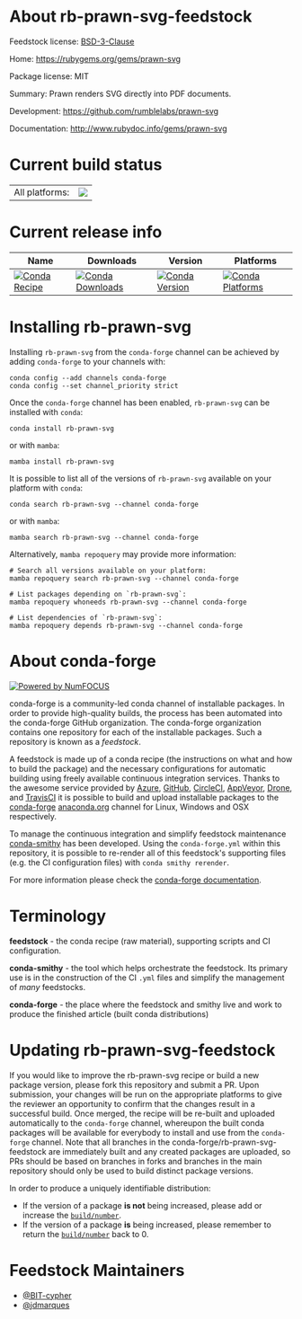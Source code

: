 About rb-prawn-svg-feedstock
============================

Feedstock license: [BSD-3-Clause](https://github.com/conda-forge/rb-prawn-svg-feedstock/blob/main/LICENSE.txt)

Home: https://rubygems.org/gems/prawn-svg

Package license: MIT

Summary: Prawn renders SVG directly into PDF documents.

Development: https://github.com/rumblelabs/prawn-svg

Documentation: http://www.rubydoc.info/gems/prawn-svg

Current build status
====================


<table><tr><td>All platforms:</td>
    <td>
      <a href="https://dev.azure.com/conda-forge/feedstock-builds/_build/latest?definitionId=25835&branchName=main">
        <img src="https://dev.azure.com/conda-forge/feedstock-builds/_apis/build/status/rb-prawn-svg-feedstock?branchName=main">
      </a>
    </td>
  </tr>
</table>

Current release info
====================

| Name | Downloads | Version | Platforms |
| --- | --- | --- | --- |
| [![Conda Recipe](https://img.shields.io/badge/recipe-rb--prawn--svg-green.svg)](https://anaconda.org/conda-forge/rb-prawn-svg) | [![Conda Downloads](https://img.shields.io/conda/dn/conda-forge/rb-prawn-svg.svg)](https://anaconda.org/conda-forge/rb-prawn-svg) | [![Conda Version](https://img.shields.io/conda/vn/conda-forge/rb-prawn-svg.svg)](https://anaconda.org/conda-forge/rb-prawn-svg) | [![Conda Platforms](https://img.shields.io/conda/pn/conda-forge/rb-prawn-svg.svg)](https://anaconda.org/conda-forge/rb-prawn-svg) |

Installing rb-prawn-svg
=======================

Installing `rb-prawn-svg` from the `conda-forge` channel can be achieved by adding `conda-forge` to your channels with:

```
conda config --add channels conda-forge
conda config --set channel_priority strict
```

Once the `conda-forge` channel has been enabled, `rb-prawn-svg` can be installed with `conda`:

```
conda install rb-prawn-svg
```

or with `mamba`:

```
mamba install rb-prawn-svg
```

It is possible to list all of the versions of `rb-prawn-svg` available on your platform with `conda`:

```
conda search rb-prawn-svg --channel conda-forge
```

or with `mamba`:

```
mamba search rb-prawn-svg --channel conda-forge
```

Alternatively, `mamba repoquery` may provide more information:

```
# Search all versions available on your platform:
mamba repoquery search rb-prawn-svg --channel conda-forge

# List packages depending on `rb-prawn-svg`:
mamba repoquery whoneeds rb-prawn-svg --channel conda-forge

# List dependencies of `rb-prawn-svg`:
mamba repoquery depends rb-prawn-svg --channel conda-forge
```


About conda-forge
=================

[![Powered by
NumFOCUS](https://img.shields.io/badge/powered%20by-NumFOCUS-orange.svg?style=flat&colorA=E1523D&colorB=007D8A)](https://numfocus.org)

conda-forge is a community-led conda channel of installable packages.
In order to provide high-quality builds, the process has been automated into the
conda-forge GitHub organization. The conda-forge organization contains one repository
for each of the installable packages. Such a repository is known as a *feedstock*.

A feedstock is made up of a conda recipe (the instructions on what and how to build
the package) and the necessary configurations for automatic building using freely
available continuous integration services. Thanks to the awesome service provided by
[Azure](https://azure.microsoft.com/en-us/services/devops/), [GitHub](https://github.com/),
[CircleCI](https://circleci.com/), [AppVeyor](https://www.appveyor.com/),
[Drone](https://cloud.drone.io/welcome), and [TravisCI](https://travis-ci.com/)
it is possible to build and upload installable packages to the
[conda-forge](https://anaconda.org/conda-forge) [anaconda.org](https://anaconda.org/)
channel for Linux, Windows and OSX respectively.

To manage the continuous integration and simplify feedstock maintenance
[conda-smithy](https://github.com/conda-forge/conda-smithy) has been developed.
Using the ``conda-forge.yml`` within this repository, it is possible to re-render all of
this feedstock's supporting files (e.g. the CI configuration files) with ``conda smithy rerender``.

For more information please check the [conda-forge documentation](https://conda-forge.org/docs/).

Terminology
===========

**feedstock** - the conda recipe (raw material), supporting scripts and CI configuration.

**conda-smithy** - the tool which helps orchestrate the feedstock.
                   Its primary use is in the construction of the CI ``.yml`` files
                   and simplify the management of *many* feedstocks.

**conda-forge** - the place where the feedstock and smithy live and work to
                  produce the finished article (built conda distributions)


Updating rb-prawn-svg-feedstock
===============================

If you would like to improve the rb-prawn-svg recipe or build a new
package version, please fork this repository and submit a PR. Upon submission,
your changes will be run on the appropriate platforms to give the reviewer an
opportunity to confirm that the changes result in a successful build. Once
merged, the recipe will be re-built and uploaded automatically to the
`conda-forge` channel, whereupon the built conda packages will be available for
everybody to install and use from the `conda-forge` channel.
Note that all branches in the conda-forge/rb-prawn-svg-feedstock are
immediately built and any created packages are uploaded, so PRs should be based
on branches in forks and branches in the main repository should only be used to
build distinct package versions.

In order to produce a uniquely identifiable distribution:
 * If the version of a package **is not** being increased, please add or increase
   the [``build/number``](https://docs.conda.io/projects/conda-build/en/latest/resources/define-metadata.html#build-number-and-string).
 * If the version of a package **is** being increased, please remember to return
   the [``build/number``](https://docs.conda.io/projects/conda-build/en/latest/resources/define-metadata.html#build-number-and-string)
   back to 0.

Feedstock Maintainers
=====================

* [@BIT-cypher](https://github.com/BIT-cypher/)
* [@jdmarques](https://github.com/jdmarques/)

